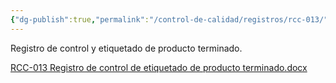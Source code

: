 ```yaml
---
{"dg-publish":true,"permalink":"/control-de-calidad/registros/rcc-013/"}
---
```


Registro de control y etiquetado de producto terminado.

[RCC-013 Registro de control de etiquetado de producto terminado.docx](https://drive.google.com/open?id=1pmn3r-ceiLxHV3rFKBpyTr6Hc-bd9QhT&usp=drive_copy)